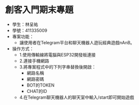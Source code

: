 # 創客入門期末專題
- 學生：林呈祐
- 學號：411335009
- 專案功能：
    - 讓使用者在Telegram平台和聊天機器人遊玩經典遊戲nAnB。
- 操作方式：
    - 1.使用傳輸線將電腦與ESP32開發板連接
    - 2.連接手機網路
    - 3.將專案程式中的下列字串替換後開啟：
        - 網路名稱
        - 網路密碼
        - BOT的TOKEN
        - CHAT的ID
    - 4.在Telegram聊天機器人的聊天室中輸入/start即可開始遊戲